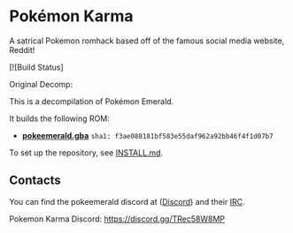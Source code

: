 # Pokémon Karma

A satrical Pokemon romhack based off of the famous social media website, Reddit!

[![Build Status]

Original Decomp:

[travis]: https://travis-ci.org/pret/pokeemerald
[travis-badge]: https://travis-ci.org/pret/pokeemerald.svg?branch=master

This is a decompilation of Pokémon Emerald.

It builds the following ROM:

* [**pokeemerald.gba**](https://datomatic.no-intro.org/index.php?page=show_record&s=23&n=1961) `sha1: f3ae088181bf583e55daf962a92bb46f4f1d07b7`

To set up the repository, see [INSTALL.md](INSTALL.md).

## Contacts

You can find the pokeemerald discord at ([Discord](https://discord.gg/d5dubZ3)) and their [IRC](https://kiwiirc.com/client/irc.freenode.net/?#pret).

Pokemon Karma Discord: https://discord.gg/TRec58W8MP
